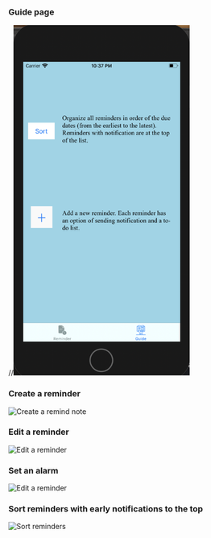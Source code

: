### Guide page
//<img src="demo/guide.png" width=350>
### Create a reminder
![Create a remind note](demo/create.gif)
### Edit a reminder
![Edit a reminder](demo/edit.gif)
### Set an alarm
![Edit a reminder](demo/setAlarm.gif)
### Sort reminders with early notifications to the top 
![Sort reminders ](demo/sort.gif)
